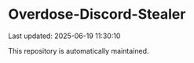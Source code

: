# Overdose-Discord-Stealer

Last updated: 2025-06-19 11:30:10

This repository is automatically maintained.
